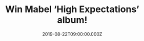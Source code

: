 ---
campaign-uuid: "c-52b13042-6ab9-4a31-9abd-7f5786883692"
type: "Competition"
category: "Music"
date: "2019-08-22T09:00:00.000Z"
end-date: "2019-09-22T23:59:00.000Z"
disable-form: false
is_promoted: false
has_entry_page: true
title: "Win Mabel ‘High Expectations’ album!"
competition-description: "<p>The album we all were waiting for is finally here: ‘\
  High Expectations.' The debut studio album by the English singer and songwriter\
  \ Mabel. We are giving you the chance of winning a copy of her brand new album so\
  \ you can be the first one hearing it! Lucky, Mad Love, Trouble… are some of her\
  \ new hits.</p>\n<p>Click below for a chance to win.</p>\n"
hero-header: "Win Mabel ‘High Expectations’ album!"
terms-confirmation: "N/A"
banner-img: "https://assets.expresslyapp.com/asset-4014c85e-6cfc-443c-9b61-6e5b434bcd5a.jpg"
logo-left-href: "aaa.nme.com"
logo-left-image: "https://assets.expresslyapp.com/asset-4cee41e4-4472-40f5-a058-d9686bb6df00.jpg"
logo-left-title: "NME AAA"
bg-image-hero: "https://assets.expresslyapp.com/asset-967f420e-6c56-45da-80bb-5e7c5836114d.jpg"
bg-image-first: "https://assets.expresslyapp.com/asset-af4acab7-3034-47a7-8bb6-c52fbc0aefbc.jpg"
section1-content: "<p>It’s been a long time coming, but its finally here, Mabel debut\
  \ album ‘High Expectations’. We have great news for you: we are giving away one\
  \ copy to one lucky member to win. A good album with good pop songs: Don’t Call\
  \ me Up, Mad Love, Trouble, I Belong To Me… are some of her brand new hits we are\
  \ pretty sure you will love.</p>\n<p>Click below and it could be yours.</p>\n<p>Good\
  \ luck!</p>\n"
entry-title: "Win Mabel ‘High Expectations’ album!"
entry-content: "<p>Enter the draw to win Mabel ‘High Expectations’ album by completing\
  \ the form below before 23:59 on the 22nd of September 2019.</p>\n"
has-winner: true
winner-title: "CONGRATULATIONS to Julia M. who won Mabel's new album!"
winner-banner: "https://assets.expresslyapp.com/asset-af20c638-b471-469d-bdf8-94f434dd8085.jpg"
prize-description: "Mabel ‘High Expectations’ album"
special-conditions: "Multiple entries are allowed up to one every day.\r\n\r\nThis\
  \ competition is also available on: http://club.expressly.io/competitons/mabel-high-expectations-album"
country-restrictions:
- "GB"
---